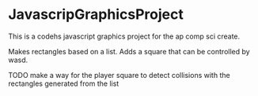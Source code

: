 # JavascripGraphicsProject
This is a codehs javascript graphics project for the ap comp sci create. 

Makes rectangles based on a list. Adds a square that can be controlled by wasd.

TODO make a way for the player square to detect collisions with the rectangles generated from the list
